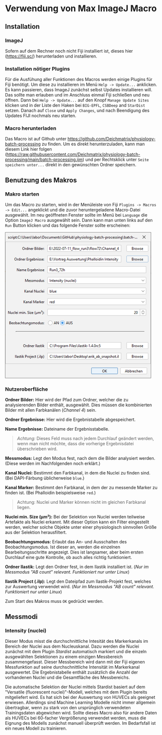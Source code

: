 # Verwendung von Max ImageJ Macro

## Installation

### ImageJ

Sofern auf dem Rechner noch nicht Fiji installiert ist, dieses hier (https://fiji.sc/) herunterladen und installieren.

### Installation nötiger Plugins

Für die Ausfühung aller Funktionen des Macros werden einige Plugins für Fiji benötigt. Um diese zu installieren im Menü `Help -> Update...` anklicken. Es kann passieren, dass ImageJ zunächst selbst Updates installieren will. Das sollte man erlauben und im Anschluss einmal Fiji schließen und neu öffnen. Dann bei `Help -> Update...` auf den Knopf `Manage Update Sites` klicken und in der Liste den Haken bei `BIG-EPFL`,  `CSBDeep` and `StarDist` setzen. Danach auf `Close` und `Apply Changes`, und nach Beendigung des Updates FIJI nochmals neu starten.

### Macro herunterladen

Das Macro ist auf Github unter https://github.com/Deichmatrix/physiology-batch-processing zu finden. Um es direkt herunterzuladen, kann man diesem Link hier folgen (https://raw.githubusercontent.com/Deichmatrix/physiology-batch-processing/main/batch-processing.ijm) und per Rechtsklick unter `Seite speichern unter...` direkt in den gewünschten Ordner speichern.

## Benutzung des Makros

### Makro starten

Um das Macro zu starten, wird in der Menüleiste von Fiji `Plugins -> Macros -> Edit...` angeklickt und die zuvor heruntergeladene Macro-Datei ausgewählt. Im neu geöffneten Fenster sollte im Menü bei `Language` die Option `ImageJ Macro` ausgewählt sein. Dann kann man unten links auf den `Run` Button klicken und das folgende Fenster sollte erscheinen:

![GUI des Macros](/docs/MacroGUI.png)

### Nutzeroberfläche

**Ordner Bilder:** Hier wird der Pfad zum Ordner, welcher die zu analysierenden Bilder enthält, ausgewählt. Dies müssen die kombinierten Bilder mit allen Farbkanälen (*Channel 4*) sein.

**Ordner Ergebnisse:** Hier wird die Ergebnistabelle abgespeichert.

**Name Ergebnisse:** Dateiname der Ergebnisstabelle. 

> *Achtung:* Dieses Feld muss nach jedem Durchlauf geändert werden, wenn man nicht möchte, dass die vorherige Ergebnisdatei überschrieben wird.

**Messmodus:** Legt den Modus fest, nach dem die Bilder analysiert werden. (Diese werden im Nachfolgenden noch erklärt.)

**Kanal Nuclei:** Bestimmt den Farbkanal, in dem die Nuclei zu finden sind. (Bei DAPI-Färbung üblicherweise `blue`.)

**Kanal Marker:** Bestimmt den Farbkanal, in dem der zu messende Marker zu finden ist. (Bei Phalloidin beispielsweise `red`.)

> Achtung: Nuclei und Marker können nicht im gleichen Farbkanal liegen.

**Nuclei min. Size (µm²):** Bei der Selektion von Nuclei werden teilweise Artefakte als Nuclei erkannt. Mit dieser Option kann ein Filter eingestellt werden, welcher solche Objekte unter einer physiologisch sinnvollen Größe aus der Selektion herausfiltert.

**Beobachtungsmodus:** Erlaubt das An- und Ausschalten des Beobachtungsmodus. Ist dieser an, werden die einzelnen Bearbeitungsschritte angezeigt. Dies ist langsamer, aber beim ersten Durchlauf eine gute Kontrolle, ob auch alles richtig funktioniert.

**Ordner Ilastik:** Legt den Ordner fest, in dem Ilastik installiert ist. (*Nur im Messmodus "AB count" relevant. Funktioniert nur unter Linux*)

**Ilastik Project (.ilp):** Legt den Dateipfad zum Ilastik-Projekt fest, welches zur Auswertung verwendet wird.  (*Nur im Messmodus "AB count" relevant. Funktioniert nur unter Linux*)

Zum Start des Makros muss `OK` gedrückt werden.

## Messmodi

### Intensity (nuclei)

Dieser Modus misst die durchschnittliche Intesität des Markerkanals im Bereich der Nuclei aus dem Nucleuskanal. Dazu werden die Nuclei zunächst mit dem Plugin *Stardist* automatisch markiert und die einzeln ausgewählten Selektionen zu einem einzigen Messbereich zusammengefasst. Dieser Messbereich wird dann mit der Fiji eigenen Messfunktion auf seine durchschnittliche Intensität im Markerkanal ausgewertet. Die Ergebnistabelle enthält zusätzlich die Anzahl der vorhandenen Nuclei und die Gesamtfläche des Messbereichs. 

Die automatische Selektion der Nuclei mittels Stardist basiert auf dem "Versatile (fluorescent nuclei)"-Modell, welches mit dem Plugin bereits mitgeliefert wird. Es hat sich bei der Auswertung von HUVECs als geeignet erwiesen. Allerdings sind Machine Learning Modelle nicht immer allgemein übertragbar, wenn zu stark von den ursprünglich verwendeten Trainingsdaten abgewichen wird. Sollte dieses Macro also für andere Daten als HUVECs bei 60-facher Vergrößerung verwendet werden, muss die Eignung des Modells zunächst manuell überprüft werden. Im Bedarfsfall ist ein neues Modell zu trainieren.

